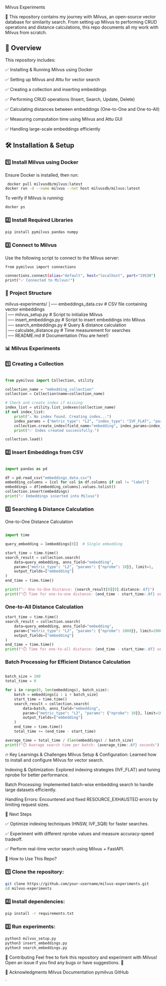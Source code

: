 Milvus Experiments


🚀 This repository contains my journey with Milvus, an open-source vector database for similarity search. From setting up Milvus to performing CRUD operations and distance calculations, this repo documents all my work with Milvus from scratch.



## 📖 Overview  

This repository includes:  

✅ Installing & Running Milvus using Docker  

✅ Setting up Milvus and Attu for vector search  

✅ Creating a collection and inserting embeddings  

✅ Performing CRUD operations (Insert, Search, Update, Delete)  

✅ Calculating distances between embeddings (One-to-One and One-to-All)  

✅ Measuring computation time using Milvus and Attu GUI  

✅ Handling large-scale embeddings efficiently  


## 🛠 Installation & Setup  

### 1️⃣ Install Milvus using Docker  
Ensure Docker is installed, then run:  
```bash
 docker pull milvusdb/milvus:latest
docker run -d --name milvus --net host milvusdb/milvus:latest
```
To verify if Milvus is running:
```bash
docker ps
```
### 2️⃣ Install Required Libraries
```bash
pip install pymilvus pandas numpy
```

### 3️⃣ Connect to Milvus
Use the following script to connect to the Milvus server:
```bash
from pymilvus import connections

connections.connect(alias="default", host="localhost", port="19530")
print("✅ Connected to Milvus!")
```

### 📂 Project Structure



milvus-experiments/
│── embeddings_data.csv         # CSV file containing vector embeddings  
│── milvus_setup.py             # Script to initialize Milvus  
│── insert_embeddings.py        # Script to insert embeddings into Milvus  
│── search_embeddings.py        # Query & distance calculation  
│── calculate_distance.py       # Time measurement for searches  
│── README.md                   # Documentation (You are here!)  


### 📊 Milvus Experiments
### 1️⃣ Creating a Collection
```python

from pymilvus import Collection, utility

collection_name = "embedding_collection"
collection = Collection(name=collection_name)

# Check and create index if missing
index_list = utility.list_indexes(collection_name)
if not index_list:
    print("⚠️ No index found. Creating index...")
    index_params = {"metric_type": "L2", "index_type": "IVF_FLAT", "params": {"nlist": 128}}
    collection.create_index(field_name="embedding", index_params=index_params)
    print("✅ Index created successfully.")

collection.load()
```


### 2️⃣ Insert Embeddings from CSV
```python

import pandas as pd

df = pd.read_csv("embeddings_data.csv")
embedding_columns = [col for col in df.columns if col != "label"]
embeddings = df[embedding_columns].values.tolist()
collection.insert(embeddings)
print("✅ Embeddings inserted into Milvus")
```

### 3️⃣ Searching & Distance Calculation
One-to-One Distance Calculation

```python

import time

query_embedding = [embeddings[0]]  # Single embedding

start_time = time.time()
search_result = collection.search(
    data=query_embedding, anns_field="embedding",
    param={"metric_type": "L2", "params": {"nprobe": 10}}, limit=1,
    output_fields=["embedding"]
)
end_time = time.time()

print(f"✅ One-to-One Distance: {search_result[0][0].distance:.6f}")
print(f"⏱️ Time for one-to-one distance: {end_time - start_time:.6f} seconds")
```

### One-to-All Distance Calculation
```python
start_time = time.time()
search_result = collection.search(
    data=query_embedding, anns_field="embedding",
    param={"metric_type": "L2", "params": {"nprobe": 2000}}, limit=2000,
    output_fields=["embedding"]
)
end_time = time.time()
print(f"⏱️ Time for one-to-all distance: {end_time - start_time:.6f} seconds")
```
### Batch Processing for Efficient Distance Calculation

```python

batch_size = 100
total_time = 0

for i in range(0, len(embeddings), batch_size):
    batch = embeddings[i : i + batch_size]
    start_time = time.time()
    search_result = collection.search(
        data=batch, anns_field="embedding",
        param={"metric_type": "L2", "params": {"nprobe": 10}}, limit=10,
        output_fields=["embedding"]
    )
    end_time = time.time()
    total_time += (end_time - start_time)

average_time = total_time / (len(embeddings) / batch_size)
print(f"⏱️ Average search time per batch: {average_time:.6f} seconds")
```



🔥 Key Learnings & Challenges
Milvus Setup & Configuration: Learned how to install and configure Milvus for vector search.

Indexing & Optimization: Explored indexing strategies (IVF_FLAT) and tuning nprobe for better performance.

Batch Processing: Implemented batch-wise embedding search to handle large datasets efficiently.

Handling Errors: Encountered and fixed RESOURCE_EXHAUSTED errors by limiting request sizes.



📌 Next Steps

✅ Optimize indexing techniques (HNSW, IVF_SQ8) for faster searches.

✅ Experiment with different nprobe values and measure accuracy-speed tradeoff.

✅ Perform real-time vector search using Milvus + FastAPI.


🎯 How to Use This Repo?
### 1️⃣ Clone the repository:

```bash
git clone https://github.com/your-username/milvus-experiments.git
cd milvus-experiments
```
### 2️⃣ Install dependencies:

```bash
pip install -r requirements.txt
```

### 3️⃣ Run experiments:

```bash
python3 milvus_setup.py
python3 insert_embeddings.py
python3 search_embeddings.py
```



🤝 Contributing
Feel free to fork this repository and experiment with Milvus! Open an issue if you find any bugs or have suggestions. 🚀


🌟 Acknowledgments
Milvus Documentation
pymilvus GitHub


`
